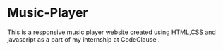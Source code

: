 # Music-Player
This is a responsive music player website created using HTML,CSS and javascript as a part of my internship at CodeClause .
